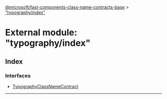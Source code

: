 [@microsoft/fast-components-class-name-contracts-base](../README.md) > ["typography/index"](../modules/_typography_index_.md)

# External module: "typography/index"

## Index

### Interfaces

* [TypographyClassNameContract](../interfaces/_typography_index_.typographyclassnamecontract.md)

---

